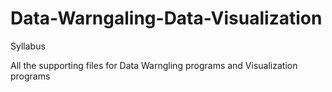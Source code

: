 # Data-Warngaling-Data-Visualization
Syllabus



All the supporting files for Data Warngling programs and Visualization programs
